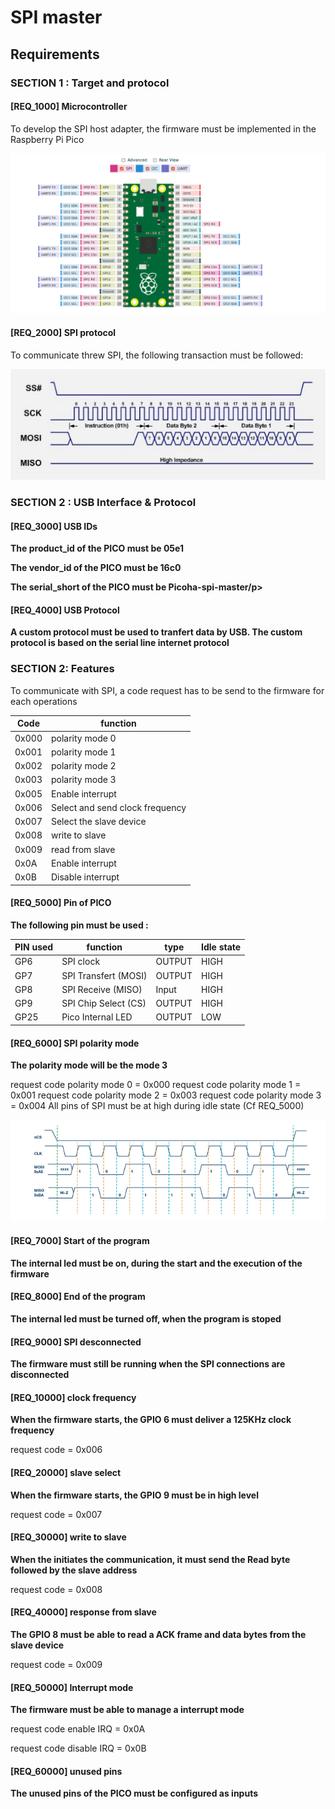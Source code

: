 # SPI master

## Requirements


### SECTION 1 : Target and protocol

#### [REQ_1000] Microcontroller

To develop the SPI host adapter, the firmware must be implemented in the Raspberry Pi Pico

![](img/pinout.png)

#### [REQ_2000] SPI protocol

To communicate threw SPI, the following transaction must be followed:  

![](img/spi.png)


### SECTION 2 : USB Interface & Protocol

#### [REQ_3000] USB IDs

**<p>The product_id of the PICO must be 05e1</p>**
**<p>The vendor_id of the PICO must be 16c0</p>**
**<p>The serial_short of the PICO must be Picoha-spi-master/p>**


#### [REQ_4000] USB Protocol

**A custom protocol must be used to tranfert data by USB. The custom protocol is based on the serial line internet protocol**



### SECTION 2: Features

To communicate with SPI, a code request has to be send to the firmware for each operations

|  Code  |   function              |
| -------      | ------------------------|     
|    0x000       |      polarity mode 0       | 
|    0x001       |  polarity mode 1  |
|    0x002       |   polarity mode 2   |  
|    0x003       |  polarity mode 3   |
|    0x005       |  Enable interrupt  |
|    0x006       |      Select and send clock frequency         | 
|    0x007       |  Select the slave device  |
|    0x008       |   write to slave   |  
|    0x009       |  read from slave  |
|    0x0A       |  Enable interrupt  |
|    0x0B       |  Disable interrupt  |

#### [REQ_5000] Pin of PICO
**The following pin must be used :**

|   PIN used   |   function              |   type | Idle state |
| -------      | ------------------------|--------|------------|          
|    GP6       |   SPI clock             | OUTPUT |   HIGH     | 
|    GP7       |  SPI Transfert (MOSI)   | OUTPUT |   HIGH     | 
|    GP8       |   SPI Receive (MISO)    | Input  |   HIGH     |   
|    GP9       |  SPI Chip Select (CS)   | OUTPUT |   HIGH     | 
|    GP25      |    Pico Internal LED    | OUTPUT |   LOW      | 


#### [REQ_6000] SPI polarity mode
**The polarity mode will be the mode 3**

request code polarity mode 0 = 0x000
request code polarity mode 1 = 0x001
request code polarity mode 2 = 0x003
request code polarity mode 3 = 0x004
All pins of SPI must be at high during idle state (Cf REQ_5000)

![](img/spi_mode_3.png)

#### [REQ_7000] Start of the program
**The internal led must be on, during the start and the execution of the firmware**

#### [REQ_8000] End of the program
**The internal led must be turned off, when the program is stoped**

#### [REQ_9000] SPI desconnected
**The firmware must still be running when the SPI connections are disconnected**

#### [REQ_10000] clock frequency
**When the firmware starts, the GPIO 6 must deliver a 125KHz clock frequency**
<p>request code = 0x006</p>

#### [REQ_20000] slave select
**When the firmware starts, the GPIO 9 must be in high level**
<p>request code = 0x007</p>

#### [REQ_30000] write to slave
**When the initiates the communication, it must send the Read byte followed by the slave address**
<p>request code = 0x008</p>

#### [REQ_40000] response from slave
**The GPIO 8 must be able to read a ACK frame and data bytes from the slave device**
<p>request code = 0x009</p>

#### [REQ_50000] Interrupt mode
**The firmware must be able to manage a interrupt mode**
<p>request code enable IRQ = 0x0A</p>
<p>request code disable IRQ = 0x0B</p>

#### [REQ_60000] unused pins
**The unused pins of the PICO must be configured as inputs**